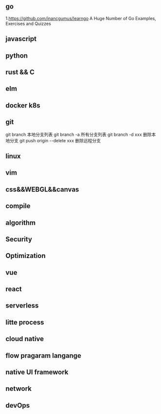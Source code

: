 ## go ##
1.https://github.com/inancgumus/learngo A Huge Number of Go Examples, Exercises and Quizzes

## javascript ##

## python ##

## rust && C ##

## elm ##

## docker k8s ##

## git ##
git branch 本地分支列表
git branch -a 所有分支列表
git branch -d xxx 删除本地分支
git push origin --delete xxx 删除远程分支

## linux ##

## vim ##

## css&&WEBGL&&canvas ##

## compile ##

## algorithm ##

## Security ##

## Optimization ##

## vue ##

## react ##

## serverless ##

## litte process ##

## cloud native ##

## flow pragaram langange ##

## native UI framework ##

## network ##

## devOps ##

